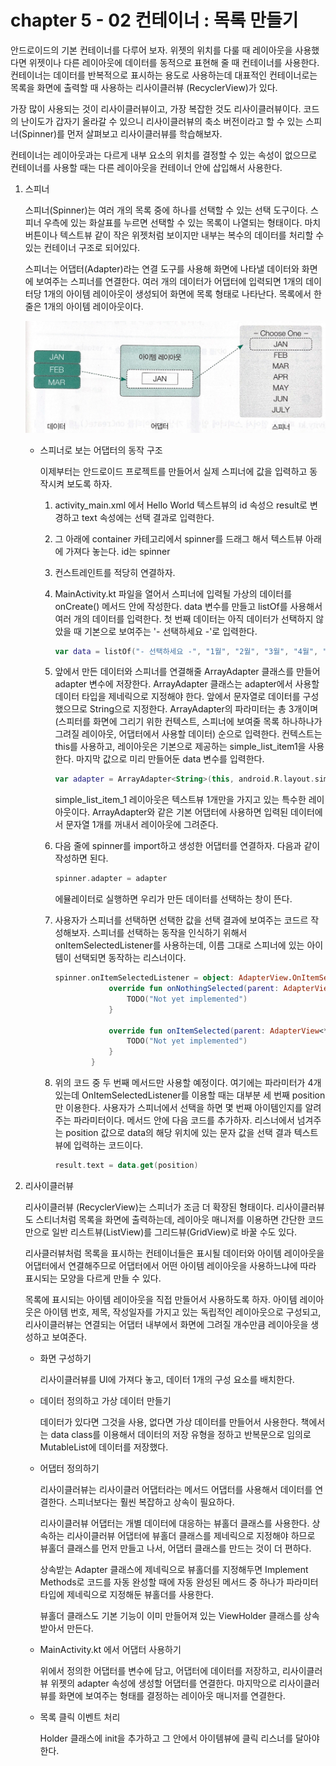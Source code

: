 # chapter 5 - 02 컨테이너 : 목록 만들기

안드로이드의 기본 컨테이너를 다루어 보자. 위젯의 위치를 다룰 때 레이아웃을 사용했다면 위젯이나 다른 레이아웃에 데이터를 동적으로 표현해 줄 때 컨테이너를 사용한다. 컨테이너는 데이터를 반복적으로 표시하는 용도로 사용하는데 대표적인 컨테이너로는 목록을 화면에 출력할 때 사용하는 리사이클러뷰 (RecyclerView)가 있다.

가장 많이 사용되는 것이 리사이클러뷰이고, 가장 복잡한 것도 리사이클러뷰이다. 코드의 난이도가 갑자기 올라갈 수 있으니 리사이클러뷰의 축소 버전이라고 할 수 있는 스피너(Spinner)를 먼저 살펴보고 리사이클러뷰를 학습해보자.

컨테이너는 레이아웃과는 다르게 내부 요소의 위치를 결정할 수 있는 속성이 없으므로 컨테이너를 사용할 때는 다른 레이아웃을 컨테이너 안에 삽입해서 사용한다.

1. 스피너

    스피너(Spinner)는 여러 개의 목록 중에 하나를 선택할 수 있는 선택 도구이다. 스피너 우측에 있는 화살표를 누르면 선택할 수 있는 목록이 나열되는 형태이다. 마치 버튼이나 텍스트뷰 같이 작은 위젯처럼 보이지만 내부는 복수의 데이터를 처리할 수 있는 컨테이너 구조로 되어있다.

    스피너는 어댑터(Adapter)라는 연결 도구를 사용해 화면에 나타낼 데이터와 화면에 보여주는 스피너를 연결한다. 여러 개의 데이터가 어댑터에 입력되면 1개의 데이터당 1개의 아이템 레이아웃이 생성되어 화면에 목록 형태로 나타난다. 목록에서 한 줄은 1개의 아이템 레이아웃이다.

    ![spinner](./images/spinner.png)

    - 스피너로 보는 어댑터의 동작 구조

        이제부터는 안드로이드 프로젝트를 만들어서 실제 스피너에 값을 입력하고 동작시켜 보도록 하자.

        1. activity_main.xml 에서 Hello World 텍스트뷰의 id 속성으 result로 변경하고 text 속성에는 선택 결과로 입력한다.
        2. 그 아래에 container 카테고리에서 spinner를 드래그 해서 텍스트뷰 아래에 가져다 놓는다. id는 spinner
        3. 컨스트레인트를 적당히 연결하자.
        4. MainActivity.kt 파일을 열어서 스피너에 입력될 가상의 데이터를 onCreate() 메서드 안에 작성한다. data 변수를 만들고 listOf를 사용해서 여러 개의 데이터를 입력한다. 첫 번째 데이터는 아직 데이터가 선택하지 않았을 때 기본으로 보여주는 '- 선택하세요 -'로 입력한다.

            ```kotlin
            var data = listOf("- 선택하세요 -", "1월", "2월", "3월", "4월", "5월", "6월")
            ```

        5. 앞에서 만든 데이터와 스피너를 연결해줄 ArrayAdapter 클래스를 만들어 adapter 변수에 저장한다. ArrayAdapter 클래스는 adapter에서 사용할 데이터 타입을 제네릭으로 지정해야 한다. 앞에서 문자열로 데이터를 구성했으므로 String으로 지정한다. ArrayAdapter의 파라미터는 총 3개이며 (스피터를 화면에 그리기 위한 컨텍스트, 스피너에 보여줄 목록 하나하나가 그려질 레이아웃, 어댑터에서 사용할 데이터) 순으로 입력한다. 컨텍스트는 this를 사용하고, 레이아웃은 기본으로 제공하는 simple_list_item1을 사용한다. 마지막 값으로 미리 만들어둔 data 변수를 입력한다.

            ```kotlin
            var adapter = ArrayAdapter<String>(this, android.R.layout.simple_list_item_1, data)
            ```

            simple_list_item_1 레이아웃은 텍스트뷰 1개만을 가지고 있는 특수한 레이아웃이다. ArrayAdapter와 같은 기본 어댑터에 사용하면 입력된 데이터에서 문자열 1개를 꺼내서 레이아웃에 그려준다.

        6. 다음 줄에 spinner를 import하고 생성한 어댑터를 연결하자. 다음과 같이 작성하면 된다.

            ```kotlin
            spinner.adapter = adapter
            ```

            에뮬레이터로 실행하면 우리가 만든 데이터를 선택하는 창이 뜬다.

        7. 사용자가 스피너를 선택하면 선택한 값을 선택 결과에 보여주는 코드르 작성해보자. 스피너를 선택하는 동작을 인식하기 위해서 onItemSelectedListener를 사용하는데, 이름 그대로 스피너에 있는 아이템이 선택되면 동작하는 리스너이다. 

            ```kotlin
            spinner.onItemSelectedListener = object: AdapterView.OnItemSelectedListener {
                        override fun onNothingSelected(parent: AdapterView<*>?) {
                            TODO("Not yet implemented")
                        }

                        override fun onItemSelected(parent: AdapterView<*>?, view: View?, position: Int, id: Long) {
                            TODO("Not yet implemented")
                        }
                    }
            ```

        8. 위의 코드 중 두 번째 메서드만 사용할 예정이다. 여기에는 파라미터가 4개 있는데 OnItemSelectedListener를 이용할 때는 대부분 세 번째 position만 이용한다. 사용자가 스피너에서 선택을 하면 몇 번째 아이템인지를 알려주는 파라미터이다. 메서드 안에 다음 코드를 추가하자. 리스너에서 넘겨주는 position 값으로 data의 해당 위치에 있는 문자 값을 선택 결과 텍스트뷰에 입력하는 코드이다.

            ```kotlin
            result.text = data.get(position)
            ```

2. 리사이클러뷰

    리사이클러뷰 (RecyclerView)는 스피너가 조금 더 확장된 형태이다. 리사이클러뷰도 스티너처럼 목록을 화면에 출력하는데, 레이아웃 매니저를 이용하면 간단한 코드만으로 일반 리스트뷰(ListView)를 그리드뷰(GridView)로 바꿀 수도 있다.

    리사클러뷰처럼 목록을 표시하는 컨테이너들은 표시될 데이터와 아이템 레이아웃을 어댑터에서 연결해주므로 어댑터에서 어떤 아이템 레이아웃을 사용하느냐에 따라 표시되는 모양을 다르게 만들 수 있다.

    목록에 표시되는 아이템 레이아웃을 직접 만들어서 사용하도록 하자. 아이템 레이아웃은 아이템 번호, 제목, 작성일자를 가지고 있는 독립적인 레이아웃으로 구성되고, 리사이클러뷰는 연결되는 어댑터 내부에서 화면에 그려질 개수만큼 레이아웃을 생성하고 보여준다.

    - 화면 구성하기

        리사이클러뷰를 UI에 가져다 놓고, 데이터 1개의 구성 요소를 배치한다.

    - 데이터 정의하고 가상 데이터 만들기

        데이터가 있다면 그것을 사용, 없다면 가상 데이터를 만들어서 사용한다. 책에서는 data class를 이용해서 데이터의 저장 유형을 정하고 반복문으로 임의로 MutableList에 데이터를 저장했다.

    - 어댑터 정의하기

        리사이클러뷰는 리사이클러 어댑터라는 메서드 어댑터를 사용해서 데이터를 연결한다. 스피너보다는 훨씬 복잡하고 상속이 필요하다.

        리사이클러뷰 어댑터는 개별 데이터에 대응하는 뷰홀더 클래스를 사용한다. 상속하는 리사이클러뷰 어댑터에 뷰홀더 클래스를 제네릭으로 지정해야 하므로 뷰홀더 클래스를 먼저 만들고 나서, 어댑터 클래스를 만드는 것이 더 편하다.

        상속받는 Adapter 클래스에 제네릭으로 뷰홀더를 지정해두면 Implement Methods로 코드를 자동 완성할 때에 자동 완성된 메서드 중 하나가 파라미터 타입에 제네릭으로 지정해둔 뷰홀더를 사용한다.

        뷰홀더 클래스도 기본 기능이 이미 만들어져 있는 ViewHolder 클래스를 상속받아서 만든다.

    - MainActivity.kt 에서 어댑터 사용하기

        위에서 정의한 어댑터를 변수에 담고, 어댑터에 데이터를 저장하고, 리사이클러뷰 위젯의 adapter 속성에 생성할 어댑터를 연결한다. 마지막으로 리사이클러뷰를 화면에 보여주는 형태를 결정하는 레이아웃 매니저를 연결한다.

    - 목록 클릭 이벤트 처리

        Holder 클래스에 init을 추가하고 그 안에서 아이템뷰에 클릭 리스너를 달아야 한다.